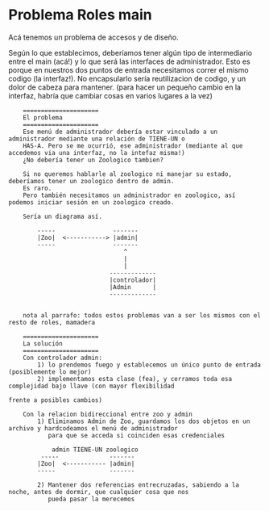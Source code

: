 # Problema Roles main 

Acá tenemos un problema de accesos y de diseño.

Según lo que establecimos, deberíamos tener algún tipo de intermediario
entre el main (acá!) y lo que será las interfaces de administrador.
Esto es porque en nuestros dos puntos de entrada necesitamos correr el mismo
codigo (la interfaz!). No encapsularlo sería reutilizacion de codigo, y un dolor
de cabeza para mantener. (para hacer un pequeño cambio en la interfaz, habría que cambiar
cosas en varios lugares a la vez)

        =====================
        El problema
        =====================
        Ese menú de administrador debería estar vinculado a un administrador mediante una relación de TIENE-UN o
        HAS-A. Pero se me ocurrió, ese administrador (mediante al que accedemos via una interfaz, no la intefaz misma!)
        ¿No debería tener un Zoologico tambien?

        Si no queremos hablarle al zoologico ni manejar su estado, deberíamos tener un zoologico dentro de admin.
        Es raro.
        Pero también necesitamos un administrador en zoologico, así podemos iniciar sesión en un zoologico creado.

        Sería un diagrama así.

            -----                -------
            |Zoo|  <-----------> |admin|
            -----                -------
                                    ^
                                    |
                                    |
                                -------------
                                |controlador|
                                |Admin      |
                                -------------


        nota al parrafo: todos estos problemas van a ser los mismos con el resto de roles, mamadera

        =====================
        La solución
        =====================
        Con controlador admin:
            1) lo prendemos fuego y establecemos un único punto de entrada (posiblemente lo mejor)
            2) implementamos esta clase (fea), y cerramos toda esa complejidad bajo llave (con mayor flexibilidad
                                                                                           frente a posibles cambios)

        Con la relacion bidireccional entre zoo y admin
            1) Eliminamos Admin de Zoo, guardamos los dos objetos en un archivo y hardcodeamos el menú de administrador
               para que se acceda si coinciden esas credenciales

                admin TIENE-UN zoologico
             -----              -------
            |Zoo|  <----------- |admin|
            -----               -------

            2) Mantener dos referencias entrecruzadas, sabiendo a la noche, antes de dormir, que cualquier cosa que nos
               pueda pasar la merecemos
         